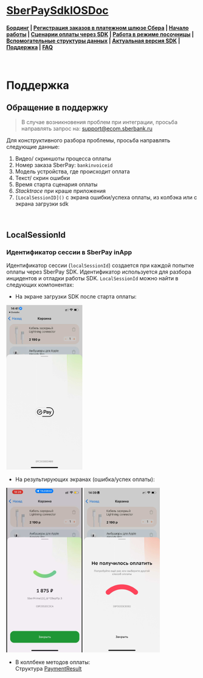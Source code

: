 # [SberPaySdkIOSDoc](https://sdkpay.github.io/SberPaySdkIOSDoc/)

#### [Бординг](https://sdkpay.github.io/SberPaySdkIOSDoc/boarding) | [Регистрация заказов в платежном шлюзе Сбера](https://sdkpay.github.io/SberPaySdkIOSDoc/order_registration) | [Начало работы](https://sdkpay.github.io/SberPaySdkIOSDoc/start) | [Сценарии оплаты через SDK](https://sdkpay.github.io/SberPaySdkIOSDoc/payment_script) | [Работа в режиме посочницы](https://sdkpay.github.io/SberPaySdkIOSDoc/sandbox_mode) | [Вспомогательные структуры данных](https://sdkpay.github.io/SberPaySdkIOSDoc/data_structures) | [Актуальная версия SDK](https://sdkpay.github.io/SberPaySdkIOSDoc/version) | [Поддержка](https://sdkpay.github.io/SberPaySdkIOSDoc/support) | [FAQ](https://sdkpay.github.io/SberPaySdkIOSDoc/faq)

<br>

# Поддержка

## Обращение в поддержку

> В случае возникновения проблем при интеграции, просьба направлять запрос на: support@ecom.sberbank.ru

Для конструктивного разбора проблемы, просьба направлять следующие данные:
1. Видео/ скриншоты процесса оплаты
2. Номер заказа SberPay: `bankinvoiceid`
3. Модель устройства, где происходит оплата
4. Текст/ скрин ошибки
5. Время старта сценария оплаты
6. *Stacktrace* при краше приложения
7. `[LocalSessionID]()` с экрана ошибки/успеха оплаты, из колбэка или с экрана загрузки sdk

<br>

## LocalSessionId

### Идентификатор сессии в SberPay inApp

Идентификатор сессии (`localSessionId`) создается при каждой попытке оплаты через SberPay SDK. Идентификатор используется для разбора инцидентов и отладки работы SDK. `LocalSessionId` можно найти в следующих компонентах:
- На экране загрузки SDK после старта оплаты:

<img src="docs/assets/img/load-pay.png" width="200">

- На результирующих экранах (ошибка/успех оплаты):

<img src="docs/assets/img/success-pay.png" width="200"> <img src="docs/assets/img/fail-pay.png" width="200">

- В коллбеке методов оплаты: <br>Структура [PaymentResult](https://sdkpay.github.io/SberPaySdkIOSDoc/data_structures#spaystate)
